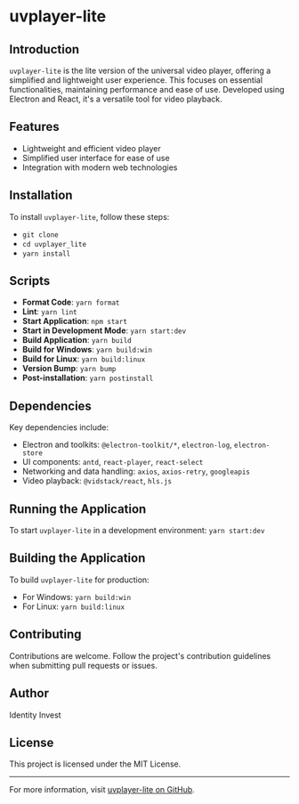 # uvplayer-lite

## Introduction
`uvplayer-lite` is the lite version of the universal video player, offering a simplified and lightweight user experience. This  focuses on essential functionalities, maintaining performance and ease of use. Developed using Electron and React, it's a versatile tool for video playback.

## Features
- Lightweight and efficient video player
- Simplified user interface for ease of use
- Integration with modern web technologies

## Installation
To install `uvplayer-lite`, follow these steps:
- `git clone`
- `cd uvplayer_lite`
- `yarn install`

## Scripts
- **Format Code**: `yarn format`
- **Lint**: `yarn lint`
- **Start Application**: `npm start`
- **Start in Development Mode**: `yarn start:dev`
- **Build Application**: `yarn build`
- **Build for Windows**: `yarn build:win`
- **Build for Linux**: `yarn build:linux`
- **Version Bump**: `yarn bump`
- **Post-installation**: `yarn postinstall`

## Dependencies
Key dependencies include:
- Electron and toolkits: `@electron-toolkit/*`, `electron-log`, `electron-store`
- UI components: `antd`, `react-player`, `react-select`
- Networking and data handling: `axios`, `axios-retry`, `googleapis`
- Video playback: `@vidstack/react`, `hls.js`

## Running the Application
To start `uvplayer-lite` in a development environment:
`yarn start:dev`

## Building the Application
To build `uvplayer-lite` for production:
- For Windows: `yarn build:win`
- For Linux: `yarn build:linux`

## Contributing
Contributions are welcome. Follow the project's contribution guidelines when submitting pull requests or issues.

## Author
Identity Invest

## License
This project is licensed under the MIT License.

---

For more information, visit [uvplayer-lite on GitHub](https://github.com/ii-ua/uvplayer_lite).
